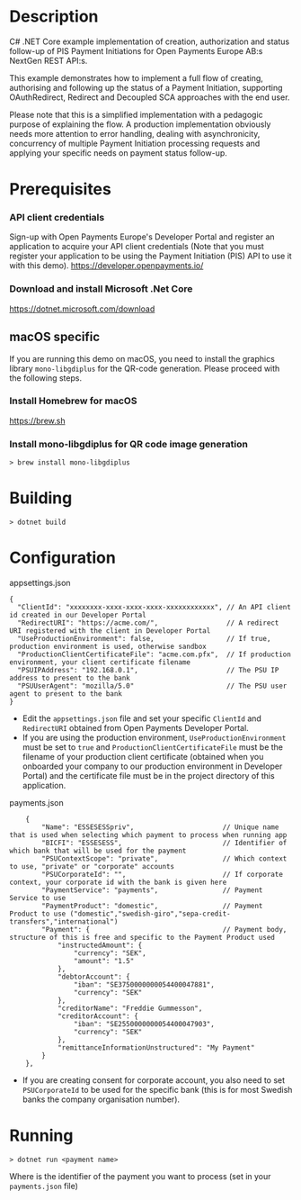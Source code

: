 # Description 
C# .NET Core example implementation of creation, authorization and status follow-up of PIS Payment Initiations for Open Payments Europe AB:s NextGen REST API:s. 

This example demonstrates how to implement a full flow of creating, authorising and following up the status of a Payment Initiation, supporting OAuthRedirect, Redirect and Decoupled SCA approaches with the end user.

Please note that this is a simplified implementation with a pedagogic purpose of explaining the flow. A production implementation obviously needs more attention to error handling, dealing with asynchronicity, concurrency of multiple Payment Initiation processing requests and applying your specific needs on payment status follow-up.

# Prerequisites

### API client credentials
Sign-up with Open Payments Europe's Developer Portal and register an application to acquire your API client credentials (Note that you must register your application to be using the Payment Initiation (PIS) API to use it with this demo).
https://developer.openpayments.io/

### Download and install Microsoft .Net Core 
https://dotnet.microsoft.com/download

## macOS specific
If you are running this demo on macOS, you need to install the graphics library `mono-libgdiplus` for the QR-code generation. Please proceed with the following steps.

### Install Homebrew for macOS
https://brew.sh

### Install mono-libgdiplus for QR code image generation
```
> brew install mono-libgdiplus
```

# Building
```
> dotnet build
```

# Configuration
appsettings.json
```json5
{
  "ClientId": "xxxxxxxx-xxxx-xxxx-xxxx-xxxxxxxxxxxx", // An API client id created in our Developer Portal
  "RedirectURI": "https://acme.com/",                 // A redirect URI registered with the client in Developer Portal
  "UseProductionEnvironment": false,                  // If true, production environment is used, otherwise sandbox
  "ProductionClientCertificateFile": "acme.com.pfx",  // If production environment, your client certificate filename
  "PSUIPAddress": "192.168.0.1",                      // The PSU IP address to present to the bank
  "PSUUserAgent": "mozilla/5.0"                       // The PSU user agent to present to the bank
}
```
* Edit the `appsettings.json` file and set your specific `ClientId` and `RedirectURI` obtained from Open Payments Developer Portal.
* If you are using the production environment, `UseProductionEnvironment` must be set to `true` and `ProductionClientCertificateFile` must be the filename of your production client certificate (obtained when you onboarded your company to our production environment in Developer Portal) and the certificate file must be in the project directory of this application.

payments.json
```json5
    {
        "Name": "ESSESESSpriv",                      // Unique name that is used when selecting which payment to process when running app
        "BICFI": "ESSESESS",                         // Identifier of which bank that will be used for the payment
        "PSUContextScope": "private",                // Which context to use, "private" or "corporate" accounts
        "PSUCorporateId": "",                        // If corporate context, your corporate id with the bank is given here
        "PaymentService": "payments",                // Payment Service to use
        "PaymentProduct": "domestic",                // Payment Product to use ("domestic","swedish-giro","sepa-credit-transfers","international")
        "Payment": {                                 // Payment body, structure of this is free and specific to the Payment Product used
            "instructedAmount": {
                "currency": "SEK",
                "amount": "1.5"
            },
            "debtorAccount": {
                "iban": "SE3750000000054400047881",
                "currency": "SEK"
            },
            "creditorName": "Freddie Gummesson",
            "creditorAccount": {
                "iban": "SE2550000000054400047903",
                "currency": "SEK"
            },
            "remittanceInformationUnstructured": "My Payment"
        }
    },
```

* If you are creating consent for corporate account, you also need to set `PSUCorporateId` to be used for the specific bank (this is for most Swedish banks the company organisation number). 

# Running
```
> dotnet run <payment name>
```
Where <payment name> is the identifier of the payment you want to process (set in your `payments.json` file)

